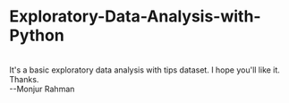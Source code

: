 # Exploratory-Data-Analysis-with-Python
<br>
It's a basic exploratory data analysis with tips dataset. I hope you'll like it. Thanks.
<br>
--Monjur Rahman
